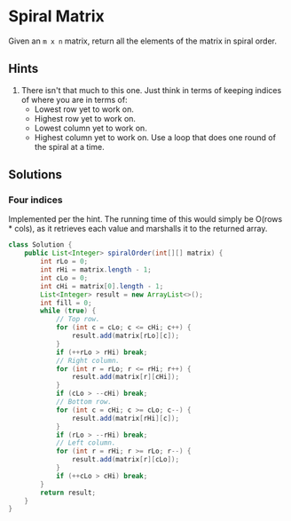 # Spiral Matrix

Given an `m x n` matrix, return all the elements of the matrix in spiral order.

## Hints

1. There isn't that much to this one. Just think in terms of keeping indices
   of where you are in terms of:
   * Lowest row yet to work on.
   * Highest row yet to work on.
   * Lowest column yet to work on.
   * Highest column yet to work on.
   Use a loop that does one round of the spiral at a time.

## Solutions

### Four indices

Implemented per the hint. The running time of this would simply be
O(rows * cols), as it retrieves each value and marshalls it to the
returned array.

```java
class Solution {
    public List<Integer> spiralOrder(int[][] matrix) {
        int rLo = 0;
        int rHi = matrix.length - 1;
        int cLo = 0;
        int cHi = matrix[0].length - 1;
        List<Integer> result = new ArrayList<>();
        int fill = 0;
        while (true) {
            // Top row.
            for (int c = cLo; c <= cHi; c++) {
                result.add(matrix[rLo][c]);
            }
            if (++rLo > rHi) break;
            // Right column.
            for (int r = rLo; r <= rHi; r++) {
                result.add(matrix[r][cHi]);
            }
            if (cLo > --cHi) break;
            // Bottom row.
            for (int c = cHi; c >= cLo; c--) {
                result.add(matrix[rHi][c]);
            }
            if (rLo > --rHi) break;
            // Left column.
            for (int r = rHi; r >= rLo; r--) {
                result.add(matrix[r][cLo]);
            }
            if (++cLo > cHi) break;
        }
        return result;
    }
}
```
